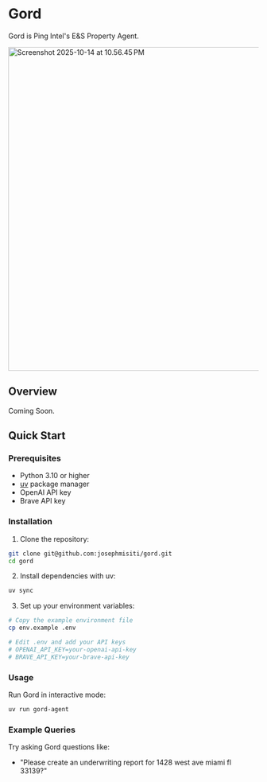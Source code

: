 # Gord

Gord is Ping Intel's E&S Property Agent.

<img width="979" height="651" alt="Screenshot 2025-10-14 at 10.56.45 PM" src="https://github.com/user-attachments/assets/19ba8dcf-e4cf-48ff-a212-55796e210b04" />

## Overview

Coming Soon.

## Quick Start

### Prerequisites

- Python 3.10 or higher
- [uv](https://github.com/astral-sh/uv) package manager
- OpenAI API key
- Brave API key

### Installation

1. Clone the repository:

```bash
git clone git@github.com:josephmisiti/gord.git
cd gord
```

2. Install dependencies with uv:

```bash
uv sync
```

3. Set up your environment variables:

```bash
# Copy the example environment file
cp env.example .env

# Edit .env and add your API keys
# OPENAI_API_KEY=your-openai-api-key
# BRAVE_API_KEY=your-brave-api-key
```

### Usage

Run Gord in interactive mode:

```bash
uv run gord-agent
```

### Example Queries

Try asking Gord questions like:

- "Please create an underwriting report for 1428 west ave miami fl 33139?"
